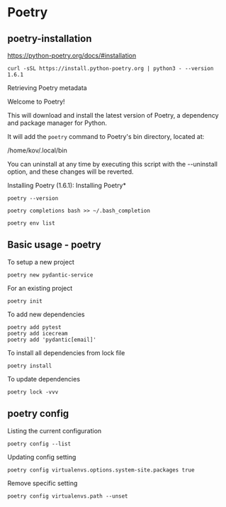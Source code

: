 # Poetry
## poetry-installation
https://python-poetry.org/docs/#installation


    curl -sSL https://install.python-poetry.org | python3 - --version 1.6.1

>
Retrieving Poetry metadata

Welcome to Poetry!

This will download and install the latest version of Poetry,
a dependency and package manager for Python.

It will add the `poetry` command to Poetry's bin directory, located at:

/home/kov/.local/bin

You can uninstall at any time by executing this script with the --uninstall option,
and these changes will be reverted.

Installing Poetry (1.6.1): Installing Poetry*
>

    poetry --version
>
    poetry completions bash >> ~/.bash_completion
>
    poetry env list

## Basic usage - poetry

To setup a new project

    poetry new pydantic-service

For an existing project

    poetry init

To add new dependencies

    poetry add pytest
    poetry add icecream
    poetry add 'pydantic[email]'

To install all dependencies from lock file

    poetry install

To update dependencies

    poetry lock -vvv

## poetry config
Listing the current configuration

    poetry config --list

Updating config setting

    poetry config virtualenvs.options.system-site.packages true

Remove specific setting

    poetry config virtualenvs.path --unset
